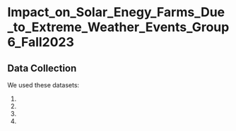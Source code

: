 # Impact_on_Solar_Enegy_Farms_Due_to_Extreme_Weather_Events_Group6_Fall2023

## Data Collection
We used these datasets:
  
1) 

2) 

3)

4)
